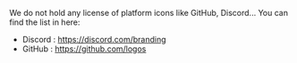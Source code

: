 We do not hold any license of platform icons like GitHub, Discord...
You can find the list in here:
- Discord : https://discord.com/branding
- GitHub : https://github.com/logos
